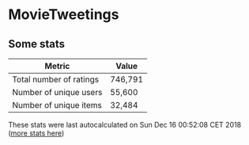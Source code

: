 # MovieTweetings
## Some stats

Metric | Value
--- | ---
Total number of ratings                 | 746,791
Number of unique users                  | 55,600
Number of unique items                  | 32,484
These stats were last autocalculated on Sun Dec 16 00:52:08 CET 2018  ([more stats here](./stats.md))

